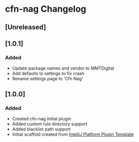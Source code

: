 <!-- Keep a Changelog guide -> https://keepachangelog.com -->

# cfn-nag Changelog

## [Unreleased]

## [1.0.1]
### Added
- Update package names and vendor to MMTDigital
- Add defaults to settings to fix crash
- Rename settings page to 'Cfn Nag'

## [1.0.0]
### Added
- Created cfn-nag initial plugin
- Added custom rule directory support
- Added blacklist path support
- Initial scaffold created from [IntelliJ Platform Plugin Template](https://github.com/JetBrains/intellij-platform-plugin-template)
